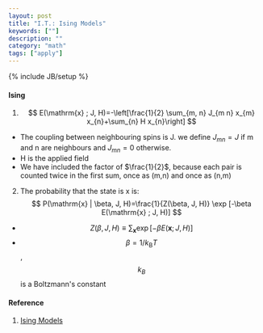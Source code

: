 ```yaml
---
layout: post
title: "I.T.: Ising Models"
keywords: [""]
description: ""
category: "math"
tags: ["apply"]
---
```

{% include JB/setup %}
#### Ising 
1. $$
E(\mathrm{x} ; J, H)=-\left[\frac{1}{2} \sum_{m, n} J_{m n} x_{m} x_{n}+\sum_{n}
H x_{n}\right]
$$
- The coupling between neighbouring spins is J. we define $J_{mn}=J$ if m and n
  are neighbours and $J_{mn}=0$ otherwise.
- H is the applied field
- We have included the factor of $\frac{1}{2}$, because each pair is counted
  twice in the first sum, once as (m,n) and once as (n,m)
2. The probability that the state is x is: <br />
$$
P(\mathrm{x} | \beta, J, H)=\frac{1}{Z(\beta, J, H)} \exp [-\beta E(\mathrm{x} ;
J, H)]
$$
- $$Z(\beta, J, H) \equiv \sum_{\mathbf{x}} \exp [-\beta E(\mathbf{x} ; J, H)]
$$
- $$
\beta=1 / k_{\mathrm{B}} T
$$, $$k_B$$ is a Boltzmann's constant

#### Reference
1. [Ising Models](http://wiki.swarma.net/index.php/ISING%E6%A8%A1%E5%9E%8B)
